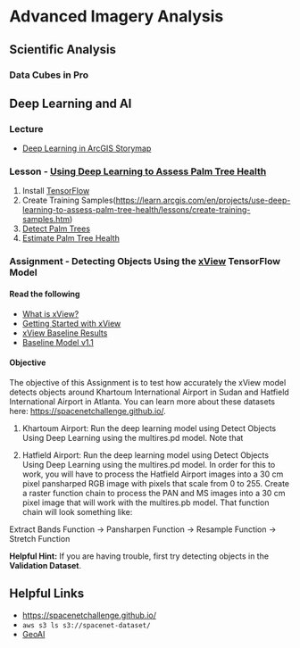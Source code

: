 # Advanced Imagery Analysis
## Scientific Analysis
### Data Cubes in Pro

## Deep Learning and AI

### Lecture
- [Deep Learning in ArcGIS Storymap](https://www.arcgis.com/apps/Cascade/index.html?appid=3723542905dd41c4b05831443459286e)

### Lesson - [Using Deep Learning to Assess Palm Tree Health](https://learn.arcgis.com/en/projects/use-deep-learning-to-assess-palm-tree-health/)
1. Install [TensorFlow](https://pro.arcgis.com/en/pro-app/tool-reference/image-analyst/set-up-tensorflow-deep-learning-framework-for-arcgis.htm#ESRI_SECTION1_C30D73392D964D51A8B606128A8A6E8F)
2. Create Training Samples(https://learn.arcgis.com/en/projects/use-deep-learning-to-assess-palm-tree-health/lessons/create-training-samples.htm)
3. [Detect Palm Trees](https://learn.arcgis.com/en/projects/use-deep-learning-to-assess-palm-tree-health/lessons/detect-palm-trees-with-a-deep-learning-model.htm)
4. [Estimate Palm Tree Health](https://learn.arcgis.com/en/projects/use-deep-learning-to-assess-palm-tree-health/lessons/estimate-vegetation-health.htm)

### Assignment - Detecting Objects Using the [xView](http://xviewdataset.org/) TensorFlow Model
#### Read the following
- [What is xView?](http://xviewdataset.org/)
- [Getting Started with xView](https://medium.com/@dariusl/getting-started-with-the-diux-xview-dataset-for-overhead-object-detection-84fc4d918d09)
- [xView Baseline Results](https://medium.com/picterra/the-xview-dataset-and-baseline-results-5ab4a1d0f47f)
- [Baseline Model v1.1](https://github.com/DIUx-xView/baseline/releases)
 
#### Objective
The objective of this Assignment is to test how accurately the xView model detects objects around Khartoum International Airport in Sudan and Hatfield International Airport in Atlanta. You can learn more about these datasets here: https://spacenetchallenge.github.io/.

1. Khartoum Airport: Run the deep learning model using Detect Objects Using Deep Learning using the multires.pd model. Note that

2. Hatfield Airport: Run the deep learning model using Detect Objects Using Deep Learning using the multires.pd model. In order for this to work, you will have to process the Hatfield Airport images into a 30 cm pixel pansharped RGB image with pixels that scale from 0 to 255. Create a raster function chain to process the PAN and MS images into a 30 cm pixel image that will work with the multires.pb model. That function chain will look something like:

Extract Bands Function -> Pansharpen Function -> Resample Function -> Stretch Function

**Helpful Hint:** If you are having trouble, first try detecting objects in the **Validation Dataset**.

## Helpful Links
- https://spacenetchallenge.github.io/
- ```aws s3 ls s3://spacenet-dataset/```
- [GeoAI](https://medium.com/geoai)
